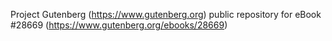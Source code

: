 Project Gutenberg (https://www.gutenberg.org) public repository for eBook #28669 (https://www.gutenberg.org/ebooks/28669)
